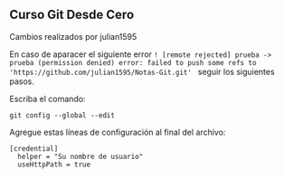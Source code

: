 ## Curso Git Desde Cero

Cambios realizados por julian1595

En caso de aparacer el siguiente error
`! [remote rejected] prueba -> prueba (permission denied)
error: failed to push some refs to 'https://github.com/julian1595/Notas-Git.git'
`
seguir los siguientes pasos.

Escriba el comando:

````
git config --global --edit
````

Agregue estas líneas de configuración al final del archivo:
````
[credential]
  helper = "Su nombre de usuario"
  useHttpPath = true
````
